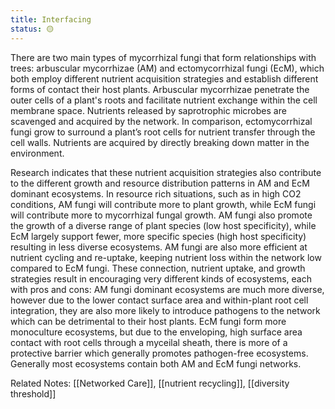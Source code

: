 ```yaml
---
title: Interfacing
status: 🟡
---
```


There are two main types of mycorrhizal fungi that form relationships with trees: arbuscular mycorrhizae (AM) and ectomycorrhizal fungi (EcM), which both employ different nutrient acquisition strategies and establish different forms of contact their host plants. Arbuscular mycorrhizae penetrate the outer cells of a plant's roots and facilitate nutrient exchange within the cell membrane space. Nutrients released by saprotrophic microbes are scavenged and acquired by the network. In comparison, ectomycorrhizal fungi grow to surround a plant’s root cells for nutrient transfer through the cell walls. Nutrients are acquired by directly breaking down matter in the environment. 

Research indicates that these nutrient acquisition strategies also contribute to the different growth and resource distribution patterns in AM and EcM dominant ecosystems. In resource rich situations, such as in high CO2 conditions, AM fungi will contribute more to plant growth, while EcM fungi will contribute more to mycorrhizal fungal growth. AM fungi also promote the growth of a diverse range of plant species (low host specificity), while EcM largely support fewer, more specific species (high host specificity) resulting in less diverse ecosystems. AM fungi are also more efficient at nutrient cycling and re-uptake, keeping nutrient loss within the network low compared to EcM fungi. These connection, nutrient uptake, and growth strategies result in encouraging very different kinds of ecosystems, each with pros and cons: AM fungi dominant ecosystems are much more diverse, however due to the lower contact surface area and within-plant root cell integration, they are also more likely to introduce pathogens to the network which can be detrimental to their host plants. EcM fungi form more monoculture ecosystems, but due to the enveloping, high surface area contact with root cells through a myceilal sheath, there is more of a protective barrier which generally promotes pathogen-free ecosystems. Generally most ecosystems contain both AM and EcM fungi networks.

Related Notes: [[Networked Care]], [[nutrient recycling]], [[diversity threshold]]

